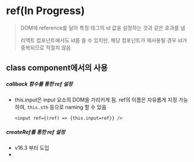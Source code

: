 # ref(In Progress)

> DOM에 reference를 달아 특정 태그의 id 값을 설정하는 것과 같은 효과를 냄
>
> 리액트 컴포넌트에서도 id를 쓸 수 있지만, 해당 컴포넌트가 재사용될 경우 id가 중복되므로 적절치 않음



## class component에서의 사용

##### callback 함수를 통한 ref 설정

- this.input은 input 요소의 DOM을 가리키게 됨. ref의 이름은 자유롭게 지정 가능하여, `this.sth` 등으로 naming 할 수 있음

  ```react
  <input ref={(ref) => {this.input=ref}} />
  ```



##### createRef를 통한 ref 설정

- v16.3 부터 도입
- 



